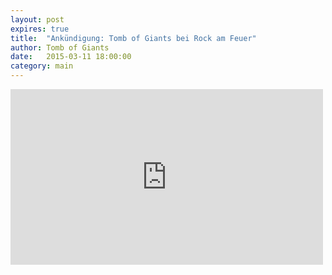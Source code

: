 ```yaml
---
layout: post
expires: true
title:  "Ankündigung: Tomb of Giants bei Rock am Feuer"
author: Tomb of Giants
date:   2015-03-11 18:00:00
category: main
---
```


<iframe src="https://player.vimeo.com/video/121923733?byline=0" width="500" height="281" frameborder="0" webkitallowfullscreen mozallowfullscreen allowfullscreen></iframe>